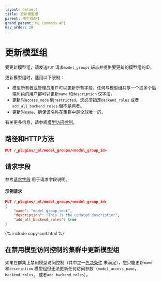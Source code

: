 ```yaml
---
layout: default
title: 更新模型组
parent: 模型组API
grand_parent: ML Commons API
nav_order: 20
---
```


# 更新模型组

要更新模型组，请发送`PUT` 请求`model_groups` 端点并提供要更新的模型组的ID。

更新模型组时，适用以下限制：

- 模型所有者或管理员用户可以更新所有字段。任何与模型组共享一个或多个后端角色的用户都可以更新`name` 和`description` 仅字段。
- 更新时`access_mode` 到`restricted`，您必须指定`backend_roles` 或者`add_all_backend_roles` 但不是两者。
- 更新时`name`，确保该名称在集群中是全球唯一的。

有关更多信息，请参阅[模型访问控制]({{site.url}}{{site.baseurl}}/ml-commons-plugin/model-access-control/)。

## 路径和HTTP方法

```json
PUT /_plugins/_ml/model_groups/<model_group_id>
```

## 请求字段

参考[请求字段](#request-fields) 用于请求字段说明。

#### 示例请求

```json
PUT /_plugins/_ml/model_groups/<model_group_id>
{
    "name": "model_group_test",
    "description": "This is the updated description",
    "add_all_backend_roles": true
}
```
{% include copy-curl.html %}

## 在禁用模型访问控制的集群中更新模型组

如果在群集上禁用模型访问控制（其中之一[先决条件](ml-commons-plugin/model-access-control/#model-access-control-prerequisites) 未满足），您只能更新`name` 和`description` 模型组但无法更新任何访问参数（`model_access_name`，`backend_roles`， 或者`add_backend_roles`）。

